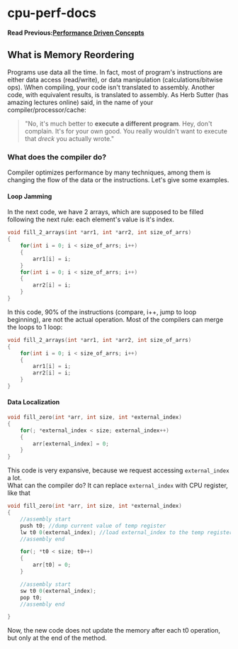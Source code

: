 # cpu-perf-docs
**Read Previous:[Performance Driven Concepts](./concepts.md)**
## What is Memory Reordering

Programs use data all the time. In fact, most of program's instructions are either data access (read/write), or data manipulation (calculations/bitwise ops). \When compiling, your code isn't translated to assembly. Another code, with equivalent results, is translated to assembly. As Herb Sutter (has amazing lectures online) said, in the name of your compiler/processor/cache:
> "No, it's much better to **execute a different program**. Hey, don't complain. It's for your own good. You really wouldn't want to execute that *dreck* you actually wrote."


### What does the compiler do?
Compiler optimizes performance by many techniques, among them is changing the flow of the data or the instructions. Let's give some examples.

#### Loop Jamming
In the next code, we have 2 arrays, which are supposed to be filled following the next rule: each element's value is it's index.
```C
void fill_2_arrays(int *arr1, int *arr2, int size_of_arrs)
{
    for(int i = 0; i < size_of_arrs; i++)
    {
        arr1[i] = i;
    }
    for(int i = 0; i < size_of_arrs; i++)
    {
        arr2[i] = i;
    }
}
```

In this code, 90% of the instructions (compare, i++, jump to loop beginning), are not the actual operation. Most of the compilers can merge the loops to 1 loop:
```C
void fill_2_arrays(int *arr1, int *arr2, int size_of_arrs)
{
    for(int i = 0; i < size_of_arrs; i++)
    {
        arr1[i] = i;
        arr2[i] = i;
    }
}
```

#### Data Localization
```C
void fill_zero(int *arr, int size, int *external_index)
{
    for(; *external_index < size; external_index++)
    {
        arr[external_index] = 0;
    }
}
```
This code is very expansive, because we request accessing `external_index` a lot. \
What can the compiler do? It can replace `external_index` with CPU register, like that
```C
void fill_zero(int *arr, int size, int *external_index)
{
    //assembly start
    push t0; //dump current value of temp register
    lw t0 0(external_index); //load external_index to the temp register
    //assembly end

    for(; *t0 < size; t0++)
    {
        arr[t0] = 0;
    }

    //assembly start
    sw t0 0(external_index);
    pop t0;
    //assembly end

}
```
Now, the new code does not update the memory after each t0 operation, but only at the end of the method.